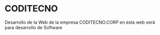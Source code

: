 # CODITECNO
Desarrollo de la Web de la empresa CODITECNO.CORP en esta web serà para desarrollo de Software
